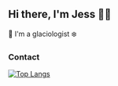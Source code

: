 ## Hi there, I'm Jess :woman_technologist:


:ice_cube: I'm a glaciologist :snowflake:  





### Contact
<!-- <img src="https://img.shields.io/badge/LinkedIn-0077B5?style=for-the-badge&logo=linkedin&logoColor=white" /> -->









[![Top Langs](https://github-readme-stats.vercel.app/api/top-langs/?username=jzmejia&layout=compact)](https://github.com/jzmejia/github-readme-stats)

